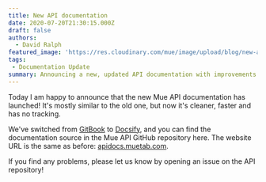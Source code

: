 ```yaml
---
title: New API documentation
date: 2020-07-20T21:30:15.000Z
draft: false
authors:
  - David Ralph
featured_image: 'https://res.cloudinary.com/mue/image/upload/blog/new-api-docs.webp'
tags:
 - Documentation Update
summary: Announcing a new, updated API documentation with improvements to privacy and speed.
---
```


Today I am happy to announce that the new Mue API documentation has launched! It's mostly similar to the old one, but now it's cleaner, faster and has no tracking. 

We've switched from [GitBook](https://gitbook.com/) to [Docsify](https://docsify.js.org/), and you can find the documentation source in the Mue API GitHub repository here. The website URL is the same as before: [apidocs.muetab.com](https://apidocs.muetab.com).

If you find any problems, please let us know by opening an issue on the API repository!
